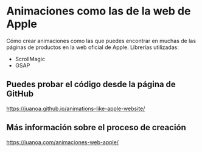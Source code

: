 # Animaciones como las de la web de Apple
Cómo crear animaciones como las que puedes encontrar en muchas de las páginas de productos en la web oficial de Apple.
Librerías utilizadas:
* ScrollMagic
* GSAP

## Puedes probar el código desde la página de GitHub
https://juanoa.github.io/animations-like-apple-website/

## Más información sobre el proceso de creación
https://juanoa.com/animaciones-web-apple/
